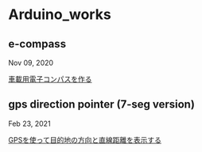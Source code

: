# Arduino_works

## e-compass

Nov 09, 2020

[車載用電子コンパスを作る](https://makeintoshape.com/lis3mdl-e-compass/)



## gps direction pointer (7-seg version)

Feb 23, 2021

[GPSを使って目的地の方向と直線距離を表示する]()

